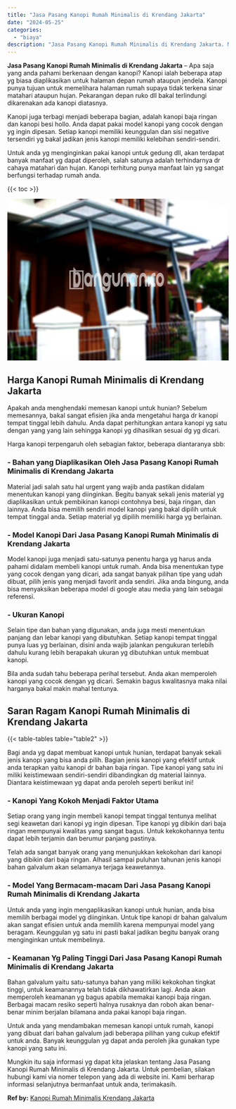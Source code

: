 ```yaml
---
title: "Jasa Pasang Kanopi Rumah Minimalis di Krendang Jakarta"
date: "2024-05-25"
categories: 
  - "biaya"
description: "Jasa Pasang Kanopi Rumah Minimalis di Krendang Jakarta. Mungkin itu saja informasi yg dapat kita jelaskan tentang Jasa Pasang Kanopi Rumah Minimalis di Krend..."
---
```


**Jasa Pasang Kanopi Rumah Minimalis di Krendang Jakarta** – Apa saja yang anda pahami berkenaan dengan kanopi? Kanopi ialah beberapa atap yg biasa diaplikasikan untuk halaman depan rumah ataupun jendela. Kanopi punya tujuan untuk memelihara halaman rumah supaya tidak terkena sinar matahari ataupun hujan. Pekarangan depan ruko dll bakal terlindungi dikarenakan ada kanopi diatasnya.

Kanopi juga terbagi menjadi beberapa bagian, adalah kanopi baja ringan dan kanopi besi hollo. Anda dapat pakai model kanopi yang cocok dengan yg ingin dipesan. Setiap kanopi memiliki keunggulan dan sisi negative tersendiri yg bakal jadikan jenis kanopi memiliki kelebihan sendiri-sendiri.

Untuk anda yg menginginkan pakai kanopi untuk gedung dll, akan terdapat banyak manfaat yg dapat diperoleh, salah satunya adalah terhindarnya dr cahaya matahari dan hujan. Kanopi terhitung punya manfaat lain yg sangat berfungsi terhadap rumah anda.

{{< toc >}}

![Jasa Pasang Kanopi Rumah Minimalis di Krendang Jakarta](/images/harga-kanopi-minimalis-43.png)

## Harga Kanopi Rumah Minimalis di Krendang Jakarta

Apakah anda menghendaki memesan kanopi untuk hunian? Sebelum memesannya, bakal sangat efisien jika anda mengetahui harga dr kanopi tempat tinggal lebih dahulu. Anda dapat perhitungkan antara kanopi yg satu dengan yang yang lain sehingga kanopi yg dihasilkan sesuai dg yg dicari.

Harga kanopi terpengaruh oleh sebagian faktor, beberapa diantaranya sbb:

### \- Bahan yang Diaplikasikan Oleh Jasa Pasang Kanopi Rumah Minimalis di Krendang Jakarta

Material jadi salah satu hal urgent yang wajib anda pastikan didalam menentukan kanopi yang diinginkan. Begitu banyak sekali jenis material yg diaplikasikan untuk pembikinan kanopi contohnya besi, baja ringan, dan lainnya. Anda bisa memilih sendiri model kanopi yang bakal dipilih untuk tempat tinggal anda. Setiap material yg dipilih memiliki harga yg berlainan.

### \- Model Kanopi Dari Jasa Pasang Kanopi Rumah Minimalis di Krendang Jakarta

Model kanopi juga menjadi satu-satunya penentu harga yg harus anda pahami didalam membeli kanopi untuk rumah. Anda bisa menentukan type yang cocok dengan yang dicari, ada sangat banyak pilihan tipe yang udah dibuat, pilih jenis yang menjadi favorit anda sendiri. Jika anda bingung, anda bisa menyaksikan beberapa model di google atau media yang lain sebagai referensi.

### \- Ukuran Kanopi

Selain tipe dan bahan yang digunakan, anda juga mesti menentukan panjang dan lebar kanopi yang dibutuhkan. Setiap kanopi tempat tinggal punya luas yg berlainan, disini anda wajib jalankan pengukuran terlebih dahulu kurang lebih berapakah ukuran yg dibutuhkan untuk membuat kanopi.

Bila anda sudah tahu beberapa perihal tersebut. Anda akan memperoleh kanopi yang cocok dengan yg dicari. Semakin bagus kwalitasnya maka nilai harganya bakal makin mahal tentunya.

## Saran Ragam Kanopi Rumah Minimalis di Krendang Jakarta

{{< table-tables table="table2" >}}

Bagi anda yg dapat membuat kanopi untuk hunian, terdapat banyak sekali jenis kanopi yang bisa anda pilih. Bagian jenis kanopi yang efektif untuk anda terapkan yaitu kanopi dr bahan baja ringan. Tipe kanopi yang satu ini miliki keistimewaan sendiri-sendiri dibandingkan dg material lainnya. Diantara keistimewaan yg dapat anda peroleh seperti berikut ini!

### \- Kanopi Yang Kokoh Menjadi Faktor Utama

Setiap orang yang ingin membeli kanopi tempat tinggal tentunya melihat segi keawetan dari kanopi yg ingin dipesan. Tipe kanopi yg dibikin dari baja ringan mempunyai kwalitas yang sangat bagus. Untuk kekokohannya tentu dapat lebih terjamin dan berumur panjang pastinya.

Telah ada sangat banyak orang yang menunjukkan kekokohan dari kanopi yang dibikin dari baja ringan. Alhasil sampai puluhan tahunan jenis kanopi bahan galvalum akan selamanya terjaga keawetannya.

### \- Model Yang Bermacam-macam Dari Jasa Pasang Kanopi Rumah Minimalis di Krendang Jakarta

Untuk anda yang ingin mengaplikasikan kanopi untuk hunian, anda bisa memilih berbagai model yg diinginkan. Untuk tipe kanopi dr bahan galvalum akan sangat efisien untuk anda memilih karena mempunyai model yang beragam. Keunggulan yg satu ini pasti bakal jadikan begitu banyak orang menginginkan untuk membelinya.

### \- Keamanan Yg Paling Tinggi Dari Jasa Pasang Kanopi Rumah Minimalis di Krendang Jakarta

Bahan galvalum yaitu satu-satunya bahan yang miliki kekokohan tingkat tinggi, untuk keamanannya telah tidak dikhawatirkan lagi. Anda akan memperoleh keamanan yg bagus apabila memakai kanopi baja ringan. Berbagai macam resiko seperti halnya rusaknya dan roboh akan benar-benar minim berjalan bilamana anda pakai kanopi baja ringan.

Untuk anda yang mendambakan memesan kanopi untuk rumah, kanopi yang dibuat dari bahan galvalum jadi beberapa pilihan yang cukup efektif untuk anda. Banyak keunggulan yg dapat anda peroleh jika gunakan type kanopi yang satu ini.

Mungkin itu saja informasi yg dapat kita jelaskan tentang Jasa Pasang Kanopi Rumah Minimalis di Krendang Jakarta. Untuk pembelian, silakan hubungi kami via nomer telepon yang ada di website ini. Kami berharap informasi selanjutnya bermanfaat untuk anda, terimakasih.

**Ref by:**  [Kanopi Rumah Minimalis Krendang Jakarta](https://id.wikipedia.org/wiki/Kanopi)
